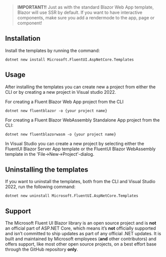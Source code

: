 > **IMPORTANT!!**
> Just as with the standard Blazor Web App template, Blazor will use SSR by default. If you want to have interactive components, make sure you add a rendermode to the app, page or component!

## Installation
Install the templates by running the command:
```
dotnet new install Microsoft.FluentUI.AspNetCore.Templates
```

## Usage
After installing the templates you can create new a project from either the CLI or by creating a new project in Visual studio 2022. 

For creating a Fluent Blazor Web App project from the CLI 
```
dotnet new fluentblazor -o {your project name}
``` 
For creating a Fluent Blazor WebAssembly Standalone App project from the CLI:
```
dotnet new fluentblazorwasm -o {your project name}
``` 
In Visual Studio you can create a new project by selecting either the FluentUI Blazor Server App template or the FluentUI Blazor WebAssembly template in the 'File->New->Project'-dialog.

## Uninstalling the templates
If you want to uninstall the templates, both from the CLI and Visual Studio 2022,  run the following command:
```
dotnet new uninstall Microsoft.FluentUI.AspNetCore.Templates
```

## Support
The Microsoft Fluent UI Blazor library is an open source project and is **not** an official part of ASP.NET Core, which means it’s **not** officially
supported and isn’t committed to ship updates as part of any official .NET updates. It is built and maintained by Microsoft employees (**and** other contributors)
and offers support, like most other open source projects, on a best effort base through the GitHub repository **only**.
